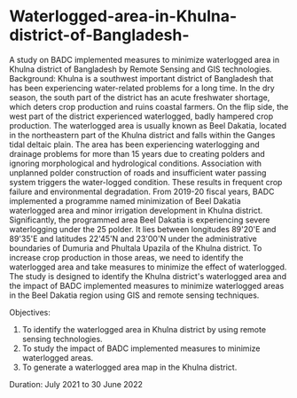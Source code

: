 # Waterlogged-area-in-Khulna-district-of-Bangladesh-
A study on BADC implemented measures to minimize waterlogged area in Khulna district of Bangladesh by Remote Sensing and GIS technologies.
Background:
Khulna is a southwest important district of Bangladesh that has been experiencing water-related problems for a long time. In the dry season, 
the south part of the district has an acute freshwater shortage, which deters crop production and ruins coastal farmers. 
On the flip side, the west part of the district experienced waterlogged, badly hampered crop production. 
The waterlogged area is usually known as Beel Dakatia, located in the northeastern part of the Khulna district and falls within the Ganges tidal deltaic plain. 
The area has been experiencing waterlogging and drainage problems for more than 15 years due to creating polders and ignoring morphological and hydrological 
conditions. Association with unplanned polder construction of roads and insufficient water passing system triggers the water-logged condition. 
These results in frequent crop failure and environmental degradation. From 2019-20 fiscal years, BADC implemented a programme named minimization of Beel Dakatia
waterlogged area and minor irrigation development in Khulna district. Significantly, the programmed area Beel Dakatia is experiencing severe waterlogging 
under the 25 polder. It lies between longitudes 89'20'E and 89'35'E and latitudes 22'45'N and 23'00'N under the administrative boundaries of Dumuria and 
Phultala Upazila of the Khulna district. To increase crop production in those areas, we need to identify the waterlogged area and take measures to minimize the 
effect of waterlogged. The study is designed to identify the Khulna district's waterlogged area and the impact of BADC implemented measures to minimize 
waterlogged areas in the Beel Dakatia region using GIS and remote sensing techniques. 

Objectives:

1.	To identify the waterlogged area in Khulna district by using remote sensing technologies.
2.  To study the impact of BADC implemented measures to minimize waterlogged areas.
3. 	To generate a waterlogged area map in the Khulna district.

Duration: July 2021 to 30 June 2022
